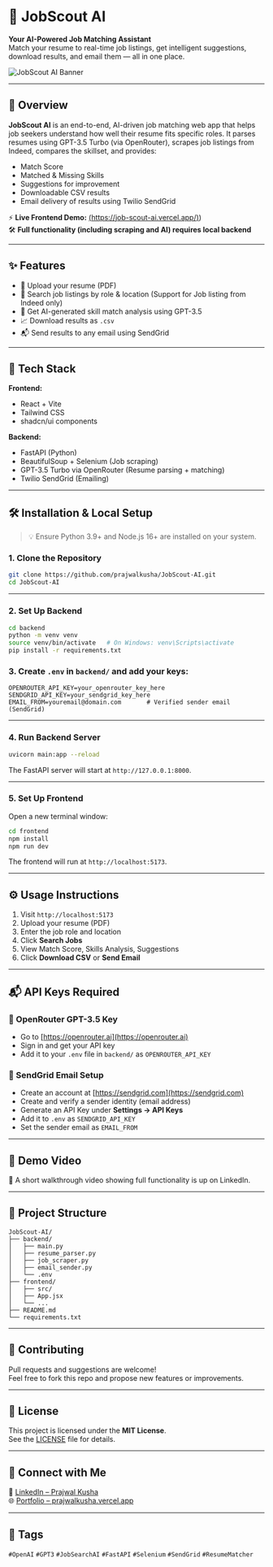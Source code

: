 # 💼 JobScout AI

**Your AI-Powered Job Matching Assistant**  
Match your resume to real-time job listings, get intelligent suggestions, download results, and email them — all in one place.

![JobScout AI Banner](https://github.com/user-attachments/assets/4c04b4d9-723c-4d57-ae79-835661c53795) <!-- Optional banner -->

---

## 🚀 Overview

**JobScout AI** is an end-to-end, AI-driven job matching web app that helps job seekers understand how well their resume fits specific roles. It parses resumes using GPT-3.5 Turbo (via OpenRouter), scrapes job listings from Indeed, compares the skillset, and provides:

- Match Score  
- Matched & Missing Skills  
- Suggestions for improvement  
- Downloadable CSV results  
- Email delivery of results using Twilio SendGrid

⚡ **Live Frontend Demo:** [(https://job-scout-ai.vercel.app/)](https://job-scout-ai.vercel.app/))  
🛠️ **Full functionality (including scraping and AI) requires local backend**

---

## ✨ Features

- 📄 Upload your resume (PDF)
- 🔎 Search job listings by role & location (Support for Job listing from Indeed only) 
- 🤖 Get AI-generated skill match analysis using GPT-3.5
- 📈 Download results as `.csv`
- 📬 Send results to any email using SendGrid

---

## 🧰 Tech Stack

**Frontend:**  
- React + Vite  
- Tailwind CSS  
- shadcn/ui components

**Backend:**  
- FastAPI (Python)  
- BeautifulSoup + Selenium (Job scraping)  
- GPT-3.5 Turbo via OpenRouter (Resume parsing + matching)  
- Twilio SendGrid (Emailing)

---

## 🛠️ Installation & Local Setup

> 💡 Ensure Python 3.9+ and Node.js 16+ are installed on your system.

### 1. Clone the Repository

```bash
git clone https://github.com/prajwalkusha/JobScout-AI.git
cd JobScout-AI
```

---

### 2. Set Up Backend

```bash
cd backend
python -m venv venv
source venv/bin/activate   # On Windows: venv\Scripts\activate
pip install -r requirements.txt
```

### 3. Create `.env` in `backend/` and add your keys:

```env
OPENROUTER_API_KEY=your_openrouter_key_here
SENDGRID_API_KEY=your_sendgrid_key_here
EMAIL_FROM=youremail@domain.com       # Verified sender email (SendGrid)
```

---

### 4. Run Backend Server

```bash
uvicorn main:app --reload
```

The FastAPI server will start at `http://127.0.0.1:8000`.

---

### 5. Set Up Frontend

Open a new terminal window:

```bash
cd frontend
npm install
npm run dev
```

The frontend will run at `http://localhost:5173`.

---

## ⚙️ Usage Instructions

1. Visit `http://localhost:5173`
2. Upload your resume (PDF)
3. Enter the job role and location
4. Click **Search Jobs**
5. View Match Score, Skills Analysis, Suggestions
6. Click **Download CSV** or **Send Email**

---

## 📬 API Keys Required

### 🔑 OpenRouter GPT-3.5 Key

- Go to [https://openrouter.ai](https://openrouter.ai)
- Sign in and get your API key
- Add it to your `.env` file in `backend/` as `OPENROUTER_API_KEY`

### 📧 SendGrid Email Setup

- Create an account at [https://sendgrid.com](https://sendgrid.com)
- Create and verify a sender identity (email address)
- Generate an API Key under **Settings → API Keys**
- Add it to `.env` as `SENDGRID_API_KEY`
- Set the sender email as `EMAIL_FROM`

---

## 🧪 Demo Video 

🎥 A short walkthrough video showing full functionality is up on LinkedIn.  

---

## 📂 Project Structure

```
JobScout-AI/
├── backend/
│   ├── main.py
│   ├── resume_parser.py
│   ├── job_scraper.py
│   ├── email_sender.py
│   └── .env
├── frontend/
│   ├── src/
│   ├── App.jsx
│   └── ...
├── README.md
└── requirements.txt
```

---

## 🤝 Contributing

Pull requests and suggestions are welcome!  
Feel free to fork this repo and propose new features or improvements.

---

## 📄 License

This project is licensed under the **MIT License**.  
See the [LICENSE](LICENSE) file for details.

---

## 👋 Connect with Me

🔗 [LinkedIn – Prajwal Kusha](https://www.linkedin.com/in/prajwal-kusha)  
🌐 [Portfolio – prajwalkusha.vercel.app](https://prajwalkusha.vercel.app)

---

## 🔖 Tags

`#OpenAI` `#GPT3` `#JobSearchAI` `#FastAPI` `#Selenium` `#SendGrid` `#ResumeMatcher`
